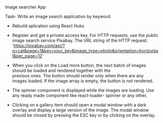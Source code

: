 Image searcher App

Task- Write an image search application by keyword.

- Rebuild aplication using React Huks

- Register and get a private access key. For HTTP requests, use the public image
  search service Pixabay. The URL string of the HTTP request:
  'https://pixabay.com/api/?q=cat&page=1&key=your_key&image_type=photo&orientation=horizontal&per_page=12'

- When you click on the Load more button, the next batch of images should be
  loaded and rendered together with the  
  previous ones. The button should render only when there are any images loaded.
  If the image array is empty, the button is not rendered.

- The spinner component is displayed while the images are loading. Use any ready
  made component like react-loader- spinner or any other.

- Clicking on a gallery item should open a modal window with a dark overlay and
  display a large version of the image. The modal window should be closed by
  pressing the ESC key or by clicking on the overlay.
